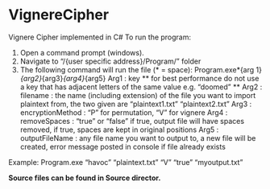 # VignereCipher
Vignere Cipher implemented in C#
To run the program:
1. Open a command prompt (windows).
2. Navigate to “/{user specific address}/Program/” folder
3. The following command will run the file (* = space): 
Program.exe*{arg 1}*{arg2}*{arg3}*{arg4}*{arg5}
Arg1 : key    ** for best performance do not use a key that has adjacent letters of the same value e.g. “doomed” **
Arg2 : filename : the name (including extension) of the file you want to import plaintext from, the two given are “plaintext1.txt” “plaintext2.txt”
Arg3 :  encryptionMethod : “P” for permutation, “V” for vignere
Arg4 : removeSpaces : “true” or “false” if true, output file will have spaces removed, if true, spaces are kept in original positions
Arg5 : outputFileName  : any file name you want to output to, a new file will be created, error message posted in console if file already exists


Example: 
Program.exe “havoc” “plaintext.txt” “V” “true” “myoutput.txt”

**Source files can be found in Source director.**
